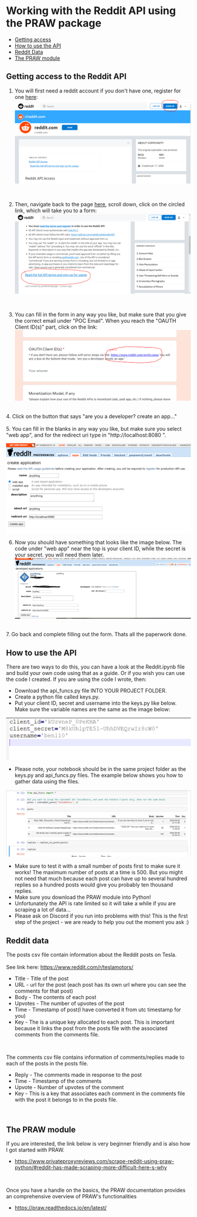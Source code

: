 # Working with the Reddit API using the PRAW package
* [Getting access](#API)
* [How to use the API](#Use)
* [Reddit Data](#Red)
* [The PRAW module](#Pr)    

## Getting access to the Reddit API <a name="API"></a>
1. You will first need a reddit account if you don't have one, register for one [here](https://www.reddit.com/wiki/api):<br>
![image](./Images/reddit_signup.PNG)     
<br>  

2. Then, navigate back to the page [here](https://www.reddit.com/wiki/api), scroll down, click on the circled link, which will take you to a form:  
![image](./Images/reddit_agree.PNG)     
    
	<br>
3. You can fill in the form in any way you like, but make sure that you give the correct email under "POC Email". When you reach the "OAUTH Client ID(s)" part,
click on the link:  
  ![image](./Images/reddit_oauth.PNG)       
    
<br>	
4. Click on the button that says "are you a developer? create an app..."    

<br>  
<br>
5. You can fill in the blanks in any way you like, but make sure you select "web app", and for the redirect uri type in "http://localhost:8080 ".  
   
![image](./Images/reddit_webapp.PNG)   
    
	
6. Now you should have something that looks like the image below. The code under "web app" near the top is your client ID, while the secret is your secret. you will need them later.  
![image](./Images/secret.PNG)   
   
   
<br>  
7. Go back and complete filling out the form. Thats all the paperwork done.  
  
## How to use the API <a name="use"></a>  
There are two ways to do this, you can have a look at the Reddit.ipynb file and build your own code using that as a guide. Or if you wish you can use the code I created.
If you are using the code I wrote, then:
* Download the api_funcs.py file INTO YOUR PROJECT FOLDER.
* Create a python file called keys.py. 
* Put your client ID, secret and username into the keys.py like below. Make sure the variable names are the same as the image below:  

![image](./Images/keys.PNG)
* Please note, your notebook should be in the same project folder as the keys.py and api_funcs.py files. The example below shows you how to gather data using the files.  

![image](./Images/sample.PNG)  
  
* Make sure to test it with a small number of posts first to make sure it works! The maximum number of posts at a time is 500. But you might not need that much because each post
can have up to several hundred replies so a hundred posts would give you probably ten thousand replies.  
* Make sure you download the PRAW module into Python!
* Unfortunately the API is rate limited so it will take a while if you are scraping a lot of data...  
* Please ask on Discord if you run into problems with this! This is the first step of the project - we are ready to help you out the moment you ask :)

## Reddit data <a name="Red"></a>
The posts csv file contain information about the Reddit posts on Tesla.<br>
<br> 
See link here: https://www.reddit.com/r/teslamotors/ <br>
* Title - Title of the post
* URL - url for the post (each post has its own url where you can see the comments for that post)
* Body - The contents of each post 
* Upvotes - The number of upvotes of the post
* Time - Timestamp of post(I have converted it from utc timestamp for you)
* Key - The is a unique key allocated to each post. This is important because it links the post from the posts file
with the associated comments from the comments file.  
<br>

The comments csv file contains information of comments/replies made to each of the posts in the posts file.<br>
* Reply - The comments made in response to the post
* Time - Timestamp of the comments
* Upvote - Number of upvotes of the comment
* Key - This is a key that associates each comment in the comments file with the post it belongs to in the posts file.<br>
<br>

## The PRAW module <a name="Pr"></a>
If you are interested, the link below is very beginner friendly and is also how I got started with PRAW.
* https://www.privateproxyreviews.com/scrape-reddit-using-praw-python/#reddit-has-made-scraping-more-difficult-here-s-why
<br>

Once you have a handle on the basics, the PRAW documentation provides an comprehensive overview of PRAW's functionalities
* https://praw.readthedocs.io/en/latest/ <br>
